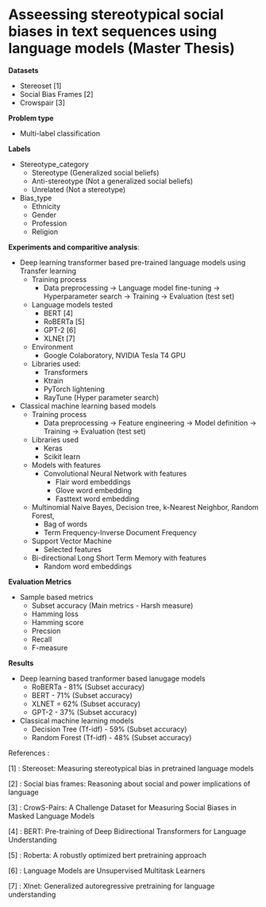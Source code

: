 # Asseessing stereotypical social biases in text sequences using language models (Master Thesis)

**Datasets** 
  * Stereoset [1]
  * Social Bias Frames [2]
  * Crowspair [3]
 
**Problem type**
 * Multi-label classification 

**Labels**
 * Stereotype_category
   * Stereotype (Generalized social beliefs)
   * Anti-stereotype (Not a generalized social beliefs)
   * Unrelated (Not a stereotype)
 * Bias_type
   * Ethnicity 
   * Gender
   * Profession 
   * Religion 

**Experiments and comparitive analysis**:
 * Deep learning transformer based pre-trained language models using Transfer learning
   * Training process
     * Data preprocessing -> Language model fine-tuning -> Hyperparameter search -> Training -> Evaluation (test set)   
   * Language models tested
     * BERT [4]
     * RoBERTa [5]
     * GPT-2 [6]
     * XLNEt [7] 
   * Environment 
     * Google Colaboratory, NVIDIA Tesla T4 GPU
   * Libraries used:
     * Transformers
     * Ktrain
     * PyTorch lightening
     * RayTune (Hyper parameter search)       
 * Classical machine learning based models
    * Training process 
      * Data preprocessing -> Feature engineering -> Model definition -> Training -> Evaluation (test set)
    * Libraries used 
      * Keras
      * Scikit learn
    * Models with features    
      * Convolutional Neural Network with features
        * Flair word embeddings
        * Glove word embedding
        * Fasttext word embedding
    * Multinomial Naive Bayes, Decision tree, k-Nearest Neighbor, Random Forest, 
      * Bag of words 
      * Term Frequency-Inverse Document Frequency
    * Support Vector Machine 
      * Selected features 
    *  Bi-directional Long Short Term Memory with features
       * Random word embeddings   

**Evaluation Metrics** 
  * Sample based metrics 
    * Subset accuracy (Main metrics - Harsh measure)
    * Hamming loss
    * Hamming score
    * Precsion 
    * Recall
    * F-measure

**Results**  
  * Deep learning based tranformer based lanugage models 
     * RoBERTa - 81% (Subset accuracy)
     * BERT - 71% (Subset accuracy)
     * XLNET = 62% (Subset accuracy)
     * GPT-2 - 37% (Subset accuracy)  
  * Classical machine learning models
     * Decision Tree (Tf-idf) - 59% (Subset accuracy) 
     * Random Forest (Tf-idf) - 48% (Subset accuracy) 



  
  
  References :
  
  [1] : Stereoset: Measuring stereotypical bias in pretrained language models
  
  [2] : Social bias frames: Reasoning about social and power implications of language
  
  [3] : CrowS-Pairs: A Challenge Dataset for Measuring Social Biases in Masked Language Models
  
  [4] : BERT: Pre-training of Deep Bidirectional Transformers for Language Understanding
  
  [5] : Roberta: A robustly optimized bert pretraining approach
  
  [6] : Language Models are Unsupervised Multitask Learners
  
  [7] : Xlnet: Generalized autoregressive pretraining for language understanding
